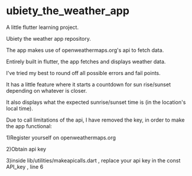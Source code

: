 # ubiety_the_weather_app

A little flutter learning project.

Ubiety the weather app repository.

The app makes use of openweathermaps.org's api to fetch data.

Entirely built in flutter, the app fetches and displays weather data.

I've tried my best to round off all possible errors and fail points.

It has a little feature where it starts a countdown for sun rise/sunset depending on whatever is closer.

It also displays what the expected sunrise/sunset time is (in the location's local time).

Due to call limitations of the api, I have removed the key, in order to make the app functional:

1)Register yourself on openweathermaps.org

2)Obtain api key

3)inside lib/utilities/makeapicalls.dart , replace your api key in the const API_key , line 6
